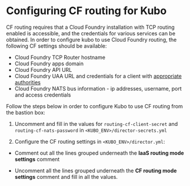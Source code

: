 # Configuring CF routing for Kubo

CF routing requires that a Cloud Foundry installation with TCP routing enabled is accessible,
and the credentials for various services can be obtained. In order to configure kubo to use
Cloud Foundry routing, the following CF settings should be available:
  
  - Cloud Foundry TCP Router hostname
  - Cloud Foundry apps domain
  - Cloud Foundry API URL
  - Cloud Foundry UAA URL and credentials for a client with [appropriate authorities](https://github.com/cloudfoundry-incubator/routing-api#configure-oauth-clients-manually-using-uaac-cli-for-uaa)
  - Cloud Foundry NATS bus information - ip addresses, username, port and access credentials

Follow the steps below in order to configure Kubo to use CF routing from the bastion box:

1. Uncomment and fill in the values for `routing-cf-client-secret` and `routing-cf-nats-password` in 
  `<KUBO_ENV>/director-secrets.yml`

1. Configure the CF routing settings in `<KUBO_ENV>/director.yml`:

  - Comment out all the lines grouped underneath the **IaaS routing mode settings** comment
  
  - Uncomment all the lines grouped underneath the **CF routing mode settings** comment 
    and fill in all the values.
  
